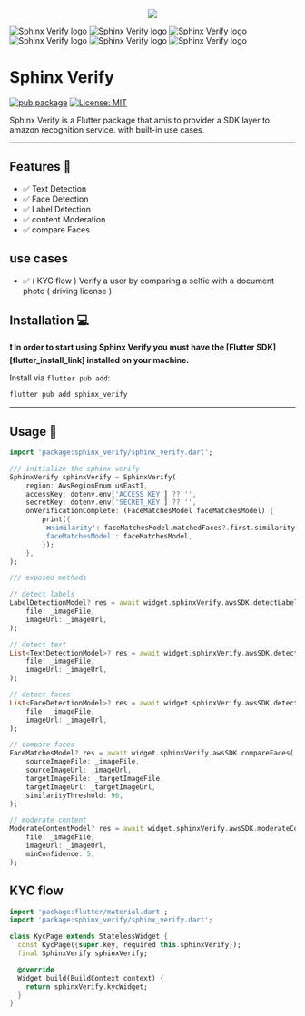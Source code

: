 <p align="center">
  <img src="https://github.com/moesaid/SphinxVerify/blob/main/marketing/logo.png?raw=true" />
</p>

![Sphinx Verify logo](https://github.com/moesaid/SphinxVerify/blob/main/marketing/demo_1.jpg?raw=true)
![Sphinx Verify logo](https://github.com/moesaid/SphinxVerify/blob/main/marketing/demo_2.jpg?raw=true)
![Sphinx Verify logo](https://github.com/moesaid/SphinxVerify/blob/main/marketing/demo_3.jpg?raw=true)
![Sphinx Verify logo](https://github.com/moesaid/SphinxVerify/blob/main/marketing/demo_4.jpg?raw=true)
![Sphinx Verify logo](https://github.com/moesaid/SphinxVerify/blob/main/marketing/demo_5.jpg?raw=true)
![Sphinx Verify logo](https://github.com/moesaid/SphinxVerify/blob/main/marketing/demo_6.jpg?raw=true)

# Sphinx Verify

[![pub package][pub_badge]][pub_badge_link]
[![License: MIT][license_badge]][license_badge_link]

Sphinx Verify is a Flutter package that amis to provider a SDK layer to amazon recognition service. with built-in use cases.

---

## Features 🚀

- ✅ Text Detection
- ✅ Face Detection
- ✅ Label Detection
- ✅ content Moderation
- ✅ compare Faces

## use cases

- ✅ ( KYC flow ) Verify a user by comparing a selfie with a document photo ( driving license )

## Installation 💻

**❗ In order to start using Sphinx Verify you must have the [Flutter SDK][flutter_install_link] installed on your machine.**

Install via `flutter pub add`:

```sh
flutter pub add sphinx_verify
```

---

## Usage 📖

```dart
import 'package:sphinx_verify/sphinx_verify.dart';

/// initialize the sphinx verify
SphinxVerify sphinxVerify = SphinxVerify(
    region: AwsRegionEnum.usEast1,
    accessKey: dotenv.env['ACCESS_KEY'] ?? '',
    secretKey: dotenv.env['SECRET_KEY'] ?? '',
    onVerificationComplete: (FaceMatchesModel faceMatchesModel) {
        print({
        '❌similarity': faceMatchesModel.matchedFaces?.first.similarity,
        'faceMatchesModel': faceMatchesModel,
        });
    },
);

/// exposed methods

// detect labels
LabelDetectionModel? res = await widget.sphinxVerify.awsSDK.detectLabels(
    file: _imageFile,
    imageUrl: _imageUrl,
);

// detect text
List<TextDetectionModel>? res = await widget.sphinxVerify.awsSDK.detectText(
    file: _imageFile,
    imageUrl: _imageUrl,
);

// detect faces
List<FaceDetectionModel>? res = await widget.sphinxVerify.awsSDK.detectFaces(
    file: _imageFile,
    imageUrl: _imageUrl,
);

// compare faces
FaceMatchesModel? res = await widget.sphinxVerify.awsSDK.compareFaces(
    sourceImageFile: _imageFile,
    sourceImageUrl: _imageUrl,
    targetImageFile: _targetImageFile,
    targetImageUrl: _targetImageUrl,
    similarityThreshold: 90,
);

// moderate content
ModerateContentModel? res = await widget.sphinxVerify.awsSDK.moderateContent(
    file: _imageFile,
    imageUrl: _imageUrl,
    minConfidence: 5,
);
```

## KYC flow

```dart
import 'package:flutter/material.dart';
import 'package:sphinx_verify/sphinx_verify.dart';

class KycPage extends StatelessWidget {
  const KycPage({super.key, required this.sphinxVerify});
  final SphinxVerify sphinxVerify;

  @override
  Widget build(BuildContext context) {
    return sphinxVerify.kycWidget;
  }
}
```

[license_badge]: https://img.shields.io/badge/license-MIT-blue.svg
[license_badge_link]: License
[pub_badge]: https://img.shields.io/pub/v/sphinx_verify
[pub_badge_link]: https://pub.dev/packages/sphinx_verify
